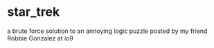star_trek
=========

a brute force solution to an annoying logic puzzle posted by my friend Robbie Gonzalez at io9
